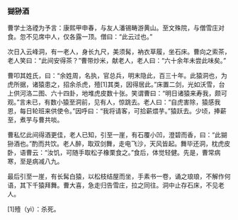 <script type="text/javascript">
    var head = document.getElementsByTagName('head')[0];
    cssURL = '/public/article_1.css';
    linkTag = document.createElement('link');
    linkTag.href = cssURL;
    linkTag.setAttribute('type','text/css');
    linkTag.setAttribute('rel','stylesheet');
    head.appendChild(linkTag);
</script>
### 猢狲酒

曹学士洛禋为予言：康熙甲申春，与友人潘锡畴游黄山。至文殊院，与僧雪庄对食。忽不见席中人，仅各露一顶。僧曰：“此云过也。”

次日入云峰洞，有一老人，身长九尺，美须髯，衲衣草履，坐石床。曹向之索茶，老人笑曰：“此间安得茶？”曹带炒米，献老人，老人曰：“六十余年未尝此味矣。”

曹叩其姓氏，曰：“余姓周，名执，官总兵，明末隐此，百三十年。此猿洞也，为虎所据，诸猿患之，招余杀虎，殪[1]其类，因得居此。”床置二剑，光如沃雪，台上供河洛二图、六十四卦，地堆虎皮数十张。笑谓曹曰：“明日诸猿来寿我，颇可观。”言未已，有数小猿至洞前，见有人，惊跳去。老人曰：“自虎害除，猿感我恩，每日轮班来供使令。”因呼曰：“我将请客，可拾薪煨芋。”猿跃去。少顷，捧薪至，煮芋与曹共啖。

曹私忆此间得酒更佳，老人已知，引至一崖，有石覆小凹，澄碧而香，曰：“此猢狲酒也。”酌而共饮。老人醉，取双剑舞，走电飞沙，天风皆起。舞毕还洞，枕虎皮卧，语曹云：“汝饥，可随手取松子橡栗食之。”食后，体觉轻健。先是，曹常病寒，至是病减八九。

最后引至一崖，有长髯白猿，以松枝结屋而坐，手素书一卷，诵之琅琅，不解作何语，其下千猿拜舞。曹大喜，急走归告雪庄，拉之同往。洞中止存石床，不见老人。

[1]殪（yì）：杀死。

